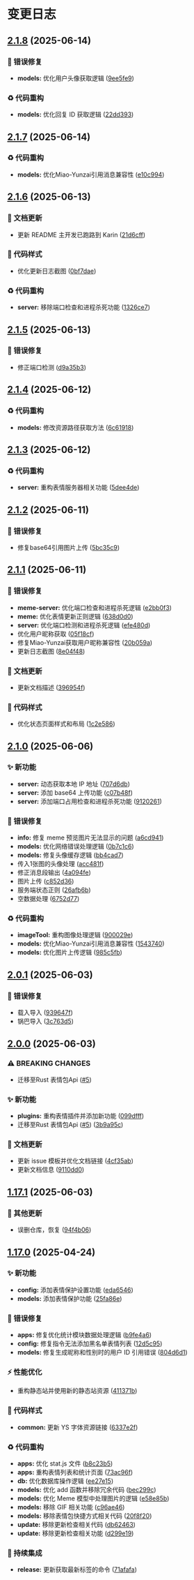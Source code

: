 # 变更日志

## [2.1.8](https://github.com/CandriaJS/meme-plugin/compare/v2.1.7...v2.1.8) (2025-06-14)


### 🐛 错误修复

* **models:** 优化用户头像获取逻辑 ([9ee5fe9](https://github.com/CandriaJS/meme-plugin/commit/9ee5fe9d101fb67574bfab0e3f4082d923e6e546))


### ♻️ 代码重构

* **models:** 优化回复 ID 获取逻辑 ([22dd393](https://github.com/CandriaJS/meme-plugin/commit/22dd39397370af0e47d9dbc19972d8fc7627abc9))

## [2.1.7](https://github.com/CandriaJS/meme-plugin/compare/v2.1.6...v2.1.7) (2025-06-14)


### ♻️ 代码重构

* **models:** 优化Miao-Yunzai引用消息兼容性 ([e10c994](https://github.com/CandriaJS/meme-plugin/commit/e10c994b92ce862fd3a1b08de6e420af4df54d28))

## [2.1.6](https://github.com/CandriaJS/meme-plugin/compare/v2.1.5...v2.1.6) (2025-06-13)


### 📝 文档更新

* 更新 README 主开发已跑路到 Karin ([21d6cff](https://github.com/CandriaJS/meme-plugin/commit/21d6cffe04096fa0b629c60375b63846433a6b27))


### 🎨 代码样式

* 优化更新日志截图 ([0bf7dae](https://github.com/CandriaJS/meme-plugin/commit/0bf7daeba55dbd0f3c4edf4bed05a64a709259ec))


### ♻️ 代码重构

* **server:** 移除端口检查和进程杀死功能 ([1326ce7](https://github.com/CandriaJS/meme-plugin/commit/1326ce72b4694b58d1da241dd9bc13ab28777183))

## [2.1.5](https://github.com/CandriaJS/meme-plugin/compare/v2.1.4...v2.1.5) (2025-06-13)


### 🐛 错误修复

* 修正端口检测 ([d9a35b3](https://github.com/CandriaJS/meme-plugin/commit/d9a35b313236c91aa682cc9d9e57fa7936cc5320))

## [2.1.4](https://github.com/CandriaJS/meme-plugin/compare/v2.1.3...v2.1.4) (2025-06-12)


### ♻️ 代码重构

* **models:** 修改资源路径获取方法 ([6c61918](https://github.com/CandriaJS/meme-plugin/commit/6c61918f988a169103a426a58130a5660286f575))

## [2.1.3](https://github.com/CandriaJS/meme-plugin/compare/v2.1.2...v2.1.3) (2025-06-12)


### ♻️ 代码重构

* **server:** 重构表情服务器相关功能 ([5dee4de](https://github.com/CandriaJS/meme-plugin/commit/5dee4dea11190dff9c0973ee94b1c6be205bd338))

## [2.1.2](https://github.com/CandriaJS/meme-plugin/compare/v2.1.1...v2.1.2) (2025-06-11)


### 🐛 错误修复

* 修复base64引用图片上传 ([5bc35c9](https://github.com/CandriaJS/meme-plugin/commit/5bc35c9d133457cb09fd352e26394a2cc7323c6e))

## [2.1.1](https://github.com/CandriaJS/meme-plugin/compare/v2.1.0...v2.1.1) (2025-06-11)


### 🐛 错误修复

* **meme-server:** 优化端口检查和进程杀死逻辑 ([e2bb0f3](https://github.com/CandriaJS/meme-plugin/commit/e2bb0f347bb587c0877e6e616688b098e56ee304))
* **meme:** 优化表情更新正则逻辑 ([638d0d0](https://github.com/CandriaJS/meme-plugin/commit/638d0d02fd79b3cfc04bf689049c7b113f88e78a))
* **server:** 优化端口检测和进程杀死逻辑 ([efe480d](https://github.com/CandriaJS/meme-plugin/commit/efe480d3fc9c85c64c1d4c91ecd2fbeb0069fce0))
* 优化用户昵称获取 ([05f18cf](https://github.com/CandriaJS/meme-plugin/commit/05f18cf402b73e03619ab61813ad82a9f4ae9f06))
* 修复Miao-Yunzai获取用户昵称兼容性 ([20b059a](https://github.com/CandriaJS/meme-plugin/commit/20b059a869c21e6706779b024e61148f97f6eead))
* 更新日志截图 ([8e04f48](https://github.com/CandriaJS/meme-plugin/commit/8e04f48a49ab46a9c38bc38f56540b66bf0b4eb2))


### 📝 文档更新

* 更新文档描述 ([396954f](https://github.com/CandriaJS/meme-plugin/commit/396954f2c96a0b15fc6e2bcb3233046c35815f68))


### 🎨 代码样式

* 优化状态页面样式和布局 ([1c2e586](https://github.com/CandriaJS/meme-plugin/commit/1c2e5860c867a4d914e16bee42fbd010b7f69f7f))

## [2.1.0](https://github.com/CandriaJS/meme-plugin/compare/v2.0.1...v2.1.0) (2025-06-06)


### ✨ 新功能

* **server:** 动态获取本地 IP 地址 ([707d6db](https://github.com/CandriaJS/meme-plugin/commit/707d6dba6a5c09fda515efb57ac2f21523db495e))
* **server:** 添加 base64 上传功能 ([c07b48f](https://github.com/CandriaJS/meme-plugin/commit/c07b48faddfbe26517d19681eff9e71f04e7961a))
* **server:** 添加端口占用检查和进程杀死功能 ([9120261](https://github.com/CandriaJS/meme-plugin/commit/9120261a4bf8057b77fbc911e955057fac8628df))


### 🐛 错误修复

* **info:** 修复 meme 预览图片无法显示的问题 ([a6cd941](https://github.com/CandriaJS/meme-plugin/commit/a6cd94112f1d0af3ffccfe6dc08c267a9bd3d311))
* **models:** 优化网络错误处理逻辑 ([0b7c1c6](https://github.com/CandriaJS/meme-plugin/commit/0b7c1c6770ab64d298c2c141b2727a0886d3aab9))
* **models:** 修复头像缓存逻辑 ([bb4cad7](https://github.com/CandriaJS/meme-plugin/commit/bb4cad70d1a8c1f57b6b2ee73928fd4d21799334))
* 传入1张图的头像处理 ([acc481f](https://github.com/CandriaJS/meme-plugin/commit/acc481fe4fcb7fc360d3107dacf40b54312bba12))
* 修正消息段输出 ([4a094fe](https://github.com/CandriaJS/meme-plugin/commit/4a094feed18c415e500b4b09712d6d3e5ddd1e02))
* 图片上传 ([c852d36](https://github.com/CandriaJS/meme-plugin/commit/c852d36d47220ba9685fc0afae4ffe20a5703cbe))
* 服务端状态正则 ([26afb6b](https://github.com/CandriaJS/meme-plugin/commit/26afb6b002e46ff45a2a380e58f17a9584d37a6f))
* 空数据处理 ([6752d77](https://github.com/CandriaJS/meme-plugin/commit/6752d773c3f902c6927bf73f748a05503ae1cf11))


### ♻️ 代码重构

* **imageTool:** 重构图像处理逻辑 ([900029e](https://github.com/CandriaJS/meme-plugin/commit/900029e2ef6848945d10d888ff0273ef8ac614f3))
* **models:** 优化Miao-Yunzai引用消息兼容性 ([1543740](https://github.com/CandriaJS/meme-plugin/commit/15437408ec874e5ceaa65aac69eb6ef76b650277))
* **models:** 优化图片上传逻辑 ([985c5fb](https://github.com/CandriaJS/meme-plugin/commit/985c5fbc03f64a1be12d6d344ddf8dc94ec3c123))

## [2.0.1](https://github.com/CandriaJS/meme-plugin/compare/v2.0.0...v2.0.1) (2025-06-03)


### 🐛 错误修复

* 载入导入 ([939647f](https://github.com/CandriaJS/meme-plugin/commit/939647f635b526774676adad15f26a2e34ded2d2))
* 锅巴导入 ([3c763d5](https://github.com/CandriaJS/meme-plugin/commit/3c763d5ec635e8086e81027bc2519d9e41a66f2b))

## [2.0.0](https://github.com/CandriaJS/meme-plugin/compare/v1.17.1...v2.0.0) (2025-06-03)


### ⚠ BREAKING CHANGES

* 迁移至Rust 表情包Api ([#5](https://github.com/CandriaJS/meme-plugin/issues/5))

### ✨ 新功能

* **plugins:** 重构表情插件并添加新功能 ([099dfff](https://github.com/CandriaJS/meme-plugin/commit/099dfffffc6833ff40aa58210627c88a9296bacf))
* 迁移至Rust 表情包Api ([#5](https://github.com/CandriaJS/meme-plugin/issues/5)) ([3b9a95c](https://github.com/CandriaJS/meme-plugin/commit/3b9a95c5d9d29cee24253fd68a9b550329bc0665))


### 📝 文档更新

* 更新 issue 模板并优化文档链接 ([4cf35ab](https://github.com/CandriaJS/meme-plugin/commit/4cf35ab1b4dbdc70a34e06c6e0896940ed5d6db5))
* 更新文档信息 ([9110dd0](https://github.com/CandriaJS/meme-plugin/commit/9110dd0495ce5f844985b8f410e4c3dbf11f1e2c))

## [1.17.1](https://github.com/CandriaJS/meme-plugin/compare/v1.17.0...v1.17.1) (2025-06-03)


### 🔧 其他更新

* 误删仓库，恢复 ([94f4b06](https://github.com/CandriaJS/meme-plugin/commit/94f4b06c1067a8a5e20d263dde24214ad2c7a54e))

## [1.17.0](https://github.com/CandriaJS/meme-plugin/compare/v1.16.1...v1.17.0) (2025-04-24)


### ✨ 新功能

* **config:** 添加表情保护设置功能 ([eda6546](https://github.com/CandriaJS/meme-plugin/commit/eda654662825c5a649ddf862451efb412b2662c4))
* **models:** 添加表情保护功能 ([25fa86e](https://github.com/CandriaJS/meme-plugin/commit/25fa86ed64c02b8fad6747364a8d4de462ec4600))


### 🐛 错误修复

* **apps:** 修复优化统计模块数据处理逻辑 ([b9fe4a6](https://github.com/CandriaJS/meme-plugin/commit/b9fe4a60816c9d81644b34527776ad6b8a56d95e))
* **config:** 修复指令无法添加黑名单表情列表 ([12d5c95](https://github.com/CandriaJS/meme-plugin/commit/12d5c95ab5f8e339d29903494c1d986ae2cdec5e))
* **models:** 修复生成昵称和性别时的用户 ID 引用错误 ([804d6d1](https://github.com/CandriaJS/meme-plugin/commit/804d6d11d97f53f540efb4c9216522b7d5d03be5))


### ⚡️ 性能优化

* 重构静态站并使用新的静态站资源 ([411371b](https://github.com/CandriaJS/meme-plugin/commit/411371b76ad8d00cab761c1ffe85ae2ef85ecc94))


### 🎨 代码样式

* **common:** 更新 YS 字体资源链接 ([6337e2f](https://github.com/CandriaJS/meme-plugin/commit/6337e2f2f18c269e8dcf129f92681079b0e389c7))


### ♻️ 代码重构

* **apps:** 优化 stat.js 文件 ([b8c23b5](https://github.com/CandriaJS/meme-plugin/commit/b8c23b56d1262e007b0c3c2b052f0295c5ed681e))
* **apps:** 重构表情列表和统计页面 ([73ac96f](https://github.com/CandriaJS/meme-plugin/commit/73ac96f17ef10cd1b2f3f66225370901e7c4faa0))
* **db:** 优化数据库操作逻辑 ([ee27e15](https://github.com/CandriaJS/meme-plugin/commit/ee27e15f37b039b4278e845825eca34bd4d16634))
* **models:** 优化 add 函数并移除冗余代码 ([bec299c](https://github.com/CandriaJS/meme-plugin/commit/bec299c2000255e9aef608153df8bee46e6a0f67))
* **models:** 优化 Meme 模型中处理图片的逻辑 ([e58e85b](https://github.com/CandriaJS/meme-plugin/commit/e58e85b7b04319544e9f236303cf2963d29c7712))
* **models:** 移除 GIF 相关功能 ([c96ae46](https://github.com/CandriaJS/meme-plugin/commit/c96ae468969df148bd3d5514c759e0f126ed0504))
* **models:** 移除表情包快捷方式相关代码 ([20f8f20](https://github.com/CandriaJS/meme-plugin/commit/20f8f20f332e31270c7f2c13757833e61cd997ea))
* **update:** 移除更新检查相关代码 ([db62463](https://github.com/CandriaJS/meme-plugin/commit/db62463e7f7b74ebfbd59d7814e5689550d0adef))
* **update:** 移除更新检查相关功能 ([d299e19](https://github.com/CandriaJS/meme-plugin/commit/d299e1927a6874e1a66d82dde79e551a7f722d2c))


### 🎡 持续集成

* **release:** 更新获取最新标签的命令 ([71afafa](https://github.com/CandriaJS/meme-plugin/commit/71afafaec53a402a2f471fa2653e5eab2e3e18e9))
